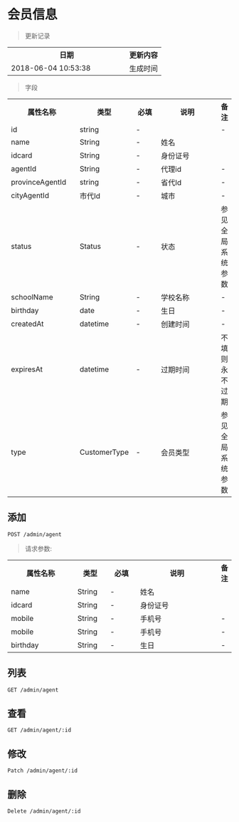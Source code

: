 # 会员信息

> 更新记录

<table>
    <tr>
        <th style="width:250px;">日期</th>
        <th>更新内容</th>
    </tr>
    <tr>
        <td>2018-06-04 10:53:38</td>
        <td>生成时间</td>
    </tr>
</table>

> 字段

<table>
    <tr>
        <th style="width:150px;">属性名称</th>
        <th style="width:60px;">类型</th>
        <th style="width:60px;">必填</th>
        <th style="width:200px;">说明</th>
        <th>备注</th>
    </tr>
    <tr>
        <td>id</td>
        <td>string</td>
        <td>-</td>
        <td></td>
        <td>-</td>
    </tr>
    <tr>
        <td>name</td>
        <td>String</td>
        <td>-</td>
        <td>姓名</td>
        <td></td>
    </tr>
    <tr>
        <td>idcard</td>
        <td>String</td>
        <td>-</td>
        <td>身份证号</td>
        <td></td>
    </tr>
    <tr>
        <td>agentId</td>
        <td>String</td>
        <td>-</td>
        <td>代理id</td>
        <td>-</td>
    </tr>
    <tr>
        <td>provinceAgentId</td>
        <td>string</td>
        <td>-</td>
        <td>省代Id</td>
        <td>-</td>
    </tr>
    <tr>
        <td>cityAgentId</td>
        <td>市代Id</td>
        <td>-</td>
        <td>城市</td>
        <td>-</td>
    </tr>
    <tr>
        <td>status</td>
        <td>Status</td>
        <td>-</td>
        <td>状态</td>
        <td>参见全局系统参数</td>
    </tr>
    <tr>
        <td>schoolName</td>
        <td>String</td>
        <td>-</td>
        <td>学校名称</td>
        <td>-</td>
    </tr>
    <tr>
        <td>birthday</td>
        <td>date</td>
        <td>-</td>
        <td>生日</td>
        <td>-</td>
    </tr>
    <tr>
        <td>createdAt</td>
        <td>datetime</td>
        <td>-</td>
        <td>创建时间</td>
        <td>-</td>
    </tr>
    <tr>
        <td>expiresAt</td>
        <td>datetime</td>
        <td>-</td>
        <td>过期时间</td>
        <td>不填则永不过期</td>
    </tr>
    <tr>
        <td>type</td>
        <td>CustomerType</td>
        <td>-</td>
        <td>会员类型</td>
        <td>参见全局系统参数</td>
    </tr>
</table>


## 添加

```
POST /admin/agent
```

> 请求参数:

<table>
    <tr>
        <th style="width:150px;">属性名称</th>
        <th style="width:60px;">类型</th>
        <th style="width:60px;">必填</th>
        <th style="width:200px;">说明</th>
        <th>备注</th>
    </tr>
    <tr>
        <td>name</td>
        <td>String</td>
        <td>-</td>
        <td>姓名</td>
        <td></td>
    </tr>
    <tr>
        <td>idcard</td>
        <td>String</td>
        <td>-</td>
        <td>身份证号</td>
        <td></td>
    </tr>
    <tr>
        <td>mobile</td>
        <td>String</td>
        <td>-</td>
        <td>手机号</td>
        <td>-</td>
    </tr>
    <tr>
        <td>mobile</td>
        <td>String</td>
        <td>-</td>
        <td>手机号</td>
        <td>-</td>
    </tr>
    <tr>
        <td>birthday</td>
        <td>String</td>
        <td>-</td>
        <td>生日</td>
        <td>-</td>
    </tr>
</table>    
    
    
## 列表

```
GET /admin/agent
```

## 查看

```
GET /admin/agent/:id
```


## 修改

```
Patch /admin/agent/:id
```

## 删除

```
Delete /admin/agent/:id
```